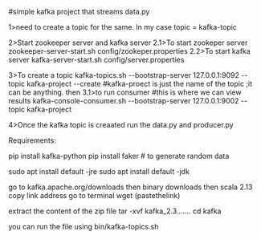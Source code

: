 #simple kafka project that streams data.py 

1>need to create a topic for the same. In my case topic = kafka-topic

2>Start zookeeper server and kafka server 
2.1>To start zookeper server
zookeeper-server-start.sh config/zookeper.properties 
2.2>To start kafka server
kafka-server-start.sh config/server.properties

3>To create a topic
kafka-topics.sh --bootstrap-server 127.0.0.1:9092 --topic kafka-project --create   #kafka-proect is just the name of the topic ;it can be anything.
then 3.1>to run consumer #this is where we can view results
kafka-console-consumer.sh --bootstrap-server 127.0.0.1:9002 --topic kafka-project 

4>Once the kafka topic is creaated run the data.py and producer.py

Requirements:

pip install kafka-python
pip install faker # to generate random data

sudo apt install default -jre
sudo apt install default -jdk

go to kafka.apache.org/downloads
then binary downloads then scala 2.13 copy link address
go to terminal
wget (pastethelink)

extract the content of the zip file 
tar -xvf kafka_2.3.......
cd kafka

you can run the file using
bin/kafka-topics.sh

